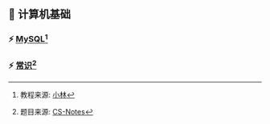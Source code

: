 ## :watermelon: 计算机基础

### :zap: [MySQL](./Week01)[^1]

### :zap: [常识](./Week02)[^2]

[^1]: 教程来源: [小林](https://github.com/xiaolincoder/CS-Base)
[^2]: 题目来源: [CS-Notes](https://github.com/CyC2018/cs-notes)
